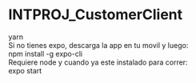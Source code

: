 # INTPROJ_CustomerClient

yarn
<br/>
Si no tienes expo, descarga la app en tu movil y luego:
<br/>
npm install -g expo-cli<br/>
Requiere node y cuando ya este instalado para correr:<br/>
expo start
